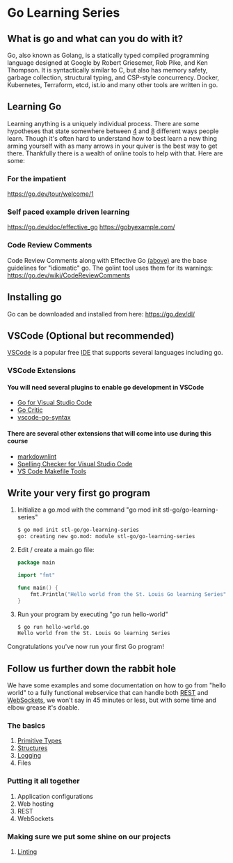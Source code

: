 # Go Learning Series

## What is go and what can you do with it?

Go, also known as Golang, is a statically typed compiled programming language designed at Google by Robert Griesemer, Rob Pike, and Ken Thompson. It is syntactically similar to C, but also has memory safety, garbage collection, structural typing, and CSP-style concurrency.  Docker, Kubernetes, Terraform, etcd, ist.io and many other tools are written in go.

## Learning Go

Learning anything is a uniquely individual process.  There are some hypotheses that state somewhere between [4](https://vark-learn.com/introduction-to-vark/the-vark-modalities/) and [8](https://www.viewsonic.com/library/education/the-8-learning-styles/) different ways people learn.  Though it's often hard to understand how to best learn a new thing arming yourself with as many arrows in your quiver is the best way to get there.  Thankfully there is a wealth of online tools to help with that.  Here are some:

### For the impatient

<https://go.dev/tour/welcome/1>

### Self paced example driven learning

<https://go.dev/doc/effective_go>
<https://gobyexample.com/>

### Code Review Comments

Code Review Comments along with Effective Go [(above)](https://go.dev/doc/effective_go) are the base guidelines for "idiomatic" go.  The golint tool uses them for its warnings:\
<https://go.dev/wiki/CodeReviewComments>

## Installing go

Go can be downloaded and installed from here: <https://go.dev/dl/>

## VSCode (Optional but recommended)

[VSCode](https://code.visualstudio.com/download) is a popular free [IDE](https://en.wikipedia.org/wiki/Integrated_development_environment) that supports several languages including go.

### VSCode Extensions

#### You will need several plugins to enable go development in VSCode

- [Go for Visual Studio Code](https://marketplace.visualstudio.com/items?itemName=golang.Go)
- [Go Critic](https://marketplace.visualstudio.com/items?itemName=neverik.go-critic)
- [vscode-go-syntax](https://marketplace.visualstudio.com/items?itemName=dunstontc.vscode-go-syntax)

#### There are several other extensions that will come into use during this course

- [markdownlint](https://marketplace.visualstudio.com/items?itemName=DavidAnson.vscode-markdownlint)
- [Spelling Checker for Visual Studio Code](https://marketplace.visualstudio.com/items?itemName=streetsidesoftware.code-spell-checker)
- [VS Code Makefile Tools](https://marketplace.visualstudio.com/items?itemName=ms-vscode.makefile-tools)

## Write your very first go program

1. Initialize a go.mod with the command "go mod init stl-go/go-learning-series"

    ```bash
    $ go mod init stl-go/go-learning-series
    go: creating new go.mod: module stl-go/go-learning-series
    ```

2. Edit / create a main.go file:

    ```go
    package main

    import "fmt"

    func main() {
        fmt.Println("Hello world from the St. Louis Go learning Series")
    }
    ```

3. Run your program by executing "go run hello-world"

    ```bash
    $ go run hello-world.go
    Hello world from the St. Louis Go learning Series
    ```

Congratulations you've now run your first Go program!

## Follow us further down the rabbit hole

We have some examples and some documentation on how to go from "hello world" to a fully functional webservice that can handle both [REST](https://en.wikipedia.org/wiki/REST) and [WebSockets](https://en.wikipedia.org/wiki/WebSocket), we won't say in 45 minutes or less, but with some time and elbow grease it's doable.

### The basics

1. [Primitive Types](docs/primitives.md)
2. [Structures](docs/structures.md)
3. [Logging](docs/logging.md)
4. Files

### Putting it all together

1. Application configurations
2. Web hosting
3. REST
4. WebSockets

### Making sure we put some shine on our projects

1. [Linting](docs/linting.md)
